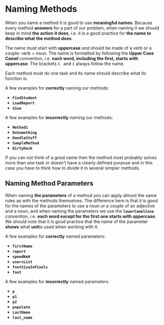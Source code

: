 # Naming Methods

When you name a method it is good to use **meaningful names**. Because every method **answers** for a part of our problem, when naming it we should keep in mind **the action it does**, i.e. it is a good practice for **the name to describe what the method does**.

The name must start with **uppercase** and should be made of a verb or a couple: verb + noun. The name is formatted by following the **Upper Case Camel** convention, i.e. **each word, including the first, starts with uppercase**. The brackets **`( `** and **`)`** always follow the name. 

Each method must do one task and its name should describe what its function is. 

A few examples for **correctly** naming our methods:
* **`FindStudent`**
*	**`LoadReport`**
*	**`Sine`**

A few examples for **incorrectly** naming our methods:
*	**`Method1`**
*	**`DoSomething`**
*	**`HandleStuff`**
*	**`SampleMethod`**
*	**`DirtyHack`**

If you can not think of a good name then the method most probably solves more than one task or doesn't have a clearly defined purpose and in this case you have to think how to divide it in several simpler methods.

## Naming Method Parameters 

When naming **the parameters** of a method you can apply almost the same rules as with the methods themselves. The difference here is that it is good for the names of the parameters to use a noun or a couple of an adjective and a noun, and when naming the parameters we use the **`lowerCamelCase`** convention, i.e. **each word except for the first one starts with uppercase**. We should note that it is good practice that the name of the parameter **shows** what **unit**is used when working with it.

A few examples for **correctly** named parameters:
* **`firstName`**
*	**`report`**
*	**`speedKmH`**
*	**`usersList`**
*	**`fontSizeInPixels`**
*	**`font`**

A few examples for **incorrectly** named parameters:
*	**`p`**
*	**`p1`**
*	**`p2`**
* **`populate`**
* **`LastName`**
* **`last_name`**
